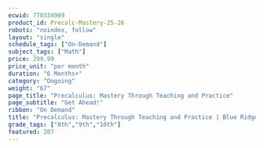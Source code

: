 ```yaml
---
ecwid: 770334989
product_id: Precalc-Mastery-25-26
robots: "noindex, follow"
layout: "single"
schedule_tags: ["On-Demand"]
subject_tags: ["Math"]
price: 299.99
price_unit: "per month"
duration: "6 Months+"
category: "Ongoing"
weight: "67"
page_title: "Precalculus: Mastery Through Teaching and Practice"
page_subtitle: "Get Ahead!"
ribbon: "On Demand"
title: "Precalculus: Mastery Through Teaching and Practice | Blue Ridge Boost"
grade_tags: ["8th","9th","10th"]
featured: 207
---
```

